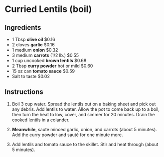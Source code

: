 # Curried Lentils (boil)

## Ingredients
    
- 1 Tbsp **olive oil** $0.16
- 2 cloves **garlic** $0.16
- 1 medium **onion** $0.32
- 3 medium **carrots** (1/2 lb.) $0.55
- 1 cup uncooked **brown lentils** $0.68
- 2 Tbsp **curry powder** hot or mild $0.60
- 15 oz can **tomato sauce** $0.59
- Salt to taste $0.02

## Instructions

1. Boil 3 cup water. Spread the lentils out on a baking sheet and pick out any  debris. Add lentils to water. Allow the pot to come back up to a boil, then turn the heat to low, cover, and simmer for 20 minutes. Drain the cooked lentils in a colander.

2. **Meanwhile**, saute minced garlic, onion, and carrots (about 5 minutes). Add the curry powder and sauté for one minute more.

3. Add lentils and tomato sauce to the skillet. Stir and heat through (about 5 minutes).




